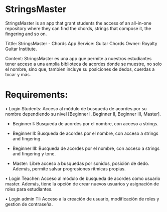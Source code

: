 # StringsMaster
 StringsMaster is an app that grant students the access of an all-in-one repository where they can find the chords, strings that compose it, the fingering and so on.

Tittle: StringsMaster - Chords App
Service: Guitar Chords
Owner: Royalty Guitar Institute.

Content: StringsMaster es una app que permite a nuestros estudiantes tener acceso a una amplia biblioteca de acordes donde se muestre, no solo el nombre, sino que, tambien incluye su posiciones de dedos, cuerdas a tocar y más.

# Requirements: 
• Login Students: Acceso al módulo de busqueda de acordes por su nombre dependiendo su nivel [Beginner I, Beginner II, Beginner III, Master].

- Beginner I: Busqueda de acordes por el nombre, con acceso a strings.

- Beginner II: Busqueda de acordes por el nombre, con acceso a strings and fingering.

- Beginner III: Busqueda de acordes por el nombre, con acceso a strings and fingering y tone.

- Master: Libre acceso a busquedas por sonidos, posición de dedo. Además, permite salvar progresiones ritmicas propias.

• Login Teacher: Acceso al módulo de busqueda de acordes como usuario master. Además, tiene la opción de crear nuevos usuarios y asignación de roles para estudiantes.

• Login admin TI: Acceso a la creación de usuario, modificación de roles y gestion de contraseña.